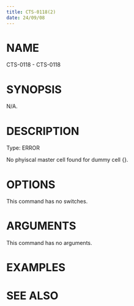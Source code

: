 ```yaml
---
title: CTS-0118(2)
date: 24/09/08
---
```


# NAME

CTS-0118 - CTS-0118

# SYNOPSIS

N/A.

# DESCRIPTION

Type: ERROR

No phyiscal master cell found for dummy cell {}.

# OPTIONS

This command has no switches.

# ARGUMENTS

This command has no arguments.

# EXAMPLES

# SEE ALSO
